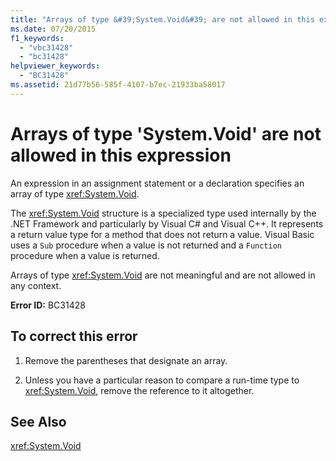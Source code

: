 ```yaml
---
title: "Arrays of type &#39;System.Void&#39; are not allowed in this expression"
ms.date: 07/20/2015
f1_keywords: 
  - "vbc31428"
  - "bc31428"
helpviewer_keywords: 
  - "BC31428"
ms.assetid: 21d77b56-585f-4107-b7ec-21933ba58017
---
```

# Arrays of type &#39;System.Void&#39; are not allowed in this expression
An expression in an assignment statement or a declaration specifies an array of type <xref:System.Void>.  
  
 The <xref:System.Void> structure is a specialized type used internally by the .NET Framework and particularly by Visual C# and Visual C++. It represents a return value type for a method that does not return a value. Visual Basic uses a `Sub` procedure when a value is not returned and a `Function` procedure when a value is returned.  
  
 Arrays of type <xref:System.Void> are not meaningful and are not allowed in any context.  
  
 **Error ID:** BC31428  
  
## To correct this error  
  
1.  Remove the parentheses that designate an array.  
  
2.  Unless you have a particular reason to compare a run-time type to <xref:System.Void>, remove the reference to it altogether.  
  
## See Also  
 <xref:System.Void>
